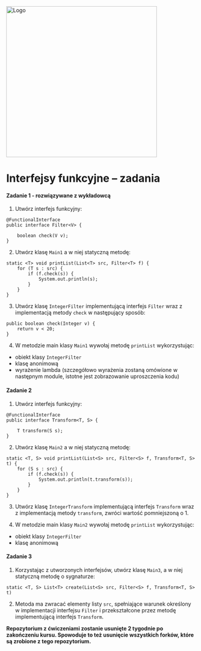 <img alt="Logo" src="http://coderslab.pl/svg/logo-coderslab.svg" width="400">

#  Interfejsy funkcyjne &ndash; zadania

 
#### Zadanie 1 - rozwiązywane z wykładowcą
1. Utwórz interfejs funkcyjny:
````
@FunctionalInterface
public interface Filter<V> {

	boolean check(V v);
}
````
2. Utwórz klasę `Main1` a w niej statyczną metodę:
````
static <T> void printList(List<T> src, Filter<T> f) {
    for (T s : src) {
        if (f.check(s)) {
            System.out.println(s);
        }
    }
}
````

3. Utwórz klasę `IntegerFilter` implementującą interfejs `Filter` 
 wraz z implementacją metody `check` w następujący sposób:
````
public boolean check(Integer v) {
    return v < 20;
}
````

4. W metodzie main klasy `Main1` wywołaj metodę `printList` wykorzystując:
 - obiekt klasy `IntegerFilter`
 - klasę anonimową
 - wyrażenie lambda (szczegółowo wyrażenia zostaną omówione w następnym module,
  istotne jest zobrazowanie uproszczenia kodu)
 
#### Zadanie 2

1. Utwórz interfejs funkcyjny:
````
@FunctionalInterface
public interface Transform<T, S> {

	T transform(S s);
}
````

2. Utwórz klasę `Main2` a w niej statyczną metodę:
````
static <T, S> void printList(List<S> src, Filter<S> f, Transform<T, S> t) {
    for (S s : src) {
        if (f.check(s)) {
            System.out.println(t.transform(s));
        }
    }
}
````

3. Utwórz klasę `IntegerTransform` implementującą interfejs `Transform` wraz z implementacją metody `transform`, zwróci wartość pomniejszoną o 1. 

4. W metodzie main klasy `Main2` wywołaj metodę `printList` wykorzystując:
 - obiekt klasy `IntegerFilter`
 - klasę anonimową
 
 
#### Zadanie 3

1. Korzystając z utworzonych interfejsów, utwórz klasę `Main3`, a w niej statyczną metodę o sygnaturze:
````
static <T, S> List<T> create(List<S> src, Filter<S> f, Transform<T, S> t)
```` 
2. Metoda ma zwracać elementy listy `src`, spełniające warunek określony w implementacji interfejsu `Filter` i przekształcone przez metodę implementującą interfejs `Transform`.

**Repozytorium z ćwiczeniami zostanie usunięte 2 tygodnie po zakończeniu kursu. Spowoduje to też usunięcie wszystkich forków, które są zrobione z tego repozytorium.**

